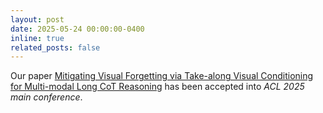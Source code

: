 ```yaml
---
layout: post
date: 2025-05-24 00:00:00-0400
inline: true
related_posts: false
---
```


Our paper [Mitigating Visual Forgetting via Take-along Visual Conditioning for Multi-modal Long CoT Reasoning](https://arxiv.org/abs/2503.13360) has been accepted into *ACL 2025 main conference*.
